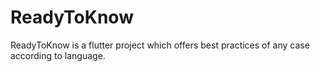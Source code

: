 # ReadyToKnow

ReadyToKnow is a flutter project which offers best practices of any case according to language.
